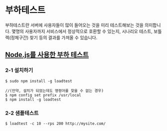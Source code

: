 # 부하테스트

부하테스트란 서버에 사용자들이 많이 들어오는 것을 미리 테스트해보는 것을 의미합니다.
몇명의 사용자까지 서비스에서 정상적으로 호환할 수 있는지, 시나리오 테스트, 보틀렉(정체구간) 찾기 등의 결과를 가져올 수 있습니다.

## [Node.js를 사용한 부하 테스트](!https://www.npmjs.com/package/loadtest)

### 2-1 설치하기

```
$ sudo npm install -g loadtest

//(만약, 설치가 되었는데도 명령어를 찾을 수 없는 경우)
$ npm config set prefix /usr/local
$ npm install -g loadtest
```

### 2-2 샘플테스트

```
$ loadtest -c 10 --rps 200 http://mysite.com/
```
